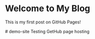 <!DOCTYPE html>
<html>
<head>
  <title>My Professional Blog</title>
</head>
<body>
  <h1>Welcome to My Blog</h1>
  <p>This is my first post on GitHub Pages!</p>
</body>
</html># demo-site
Testing GetHub page hosting
